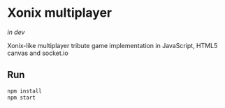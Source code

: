 # Xonix multiplayer

*in dev*

Xonix-like multiplayer tribute game implementation in JavaScript, HTML5 canvas and socket.io

## Run
```bash
npm install
npm start
```
